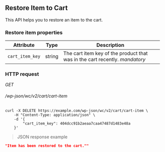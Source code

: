 ## Restore Item to Cart ##

This API helps you to restore an item to the cart.

### Restore item properties ###

| Attribute       | Type   | Description                                   |
| --------------- | ------ | --------------------------------------------- |
| `cart_item_key` | string | The cart item key of the product that was in the cart recently. <i class="label label-info">mandatory</i> |

### HTTP request ###

<div class="api-endpoint">
	<div class="endpoint-data">
		<i class="label label-get">GET</i>
		<h6>/wp-json/wc/v2/cart/cart-item</h6>
	</div>
</div>

```shell
curl -X DELETE https://example.com/wp-json/wc/v2/cart/cart-item \
	-H "Content-Type: application/json" \
	-d '{
		"cart_item_key": 404dcc91b2aeaa7caa47487d1483e48a
	}'
```

> JSON response example

```json
"Item has been restored to the cart.""
```
